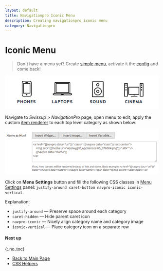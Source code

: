 ```yaml
---
layout: default
title: Navigationpro Iconic Menu
description: Creating navigationpro iconic menu
category: Navigationpro
---
```


# Iconic Menu

> Don't have a menu yet? Create [simple menu][simple-menu], activate it the
> [config][config] and come back!

![Iconic Menu](/images/m2/navigationpro/use-cases/iconic-menu.png)

Navigate to _Swissup > NavigationPro_ page, open menu to edit, apply the custom
[item renderer][item-renderer] to each top level category as shown below:

![Iconic Menu Backend](/images/m2/navigationpro/use-cases/iconic-menu-backend.png)

Click on **Menu Settings** button and fill the following CSS classes
in [Menu Settings][menu-settings] panel:
`justify-around caret-bottom navpro-iconic iconic-vertical`.

Explanation:

 - `justify-around` — Preserve space around each category
 - `caret-hidden` — Hide parent caret icon
 - `navpro-iconic` — Nicely align category name and category image
 - `iconic-vertical` — Place category icon on a separate row

#### Next up
{:.no_toc}

 -  [Back to Main Page](/m2/extensions/navigationpro/)
 -  [CSS Helpers][css-helpers]

[item-renderer]: /m2/extensions/navigationpro/ui/menu-item-name-as-html/ "Item Name Renderer"
[menu-settings]: /m2/extensions/navigationpro/backend/menu-settings/ "Menu Settings Panel"
[css-helpers]: /m2/extensions/navigationpro/customization/css-helpers/ "CSS Helpers"
[simple-menu]: /m2/extensions/navigationpro/use-cases/simple-menu/ "Simple Menu"
[config]: /m2/extensions/navigationpro/configuration/ "Configuration"
